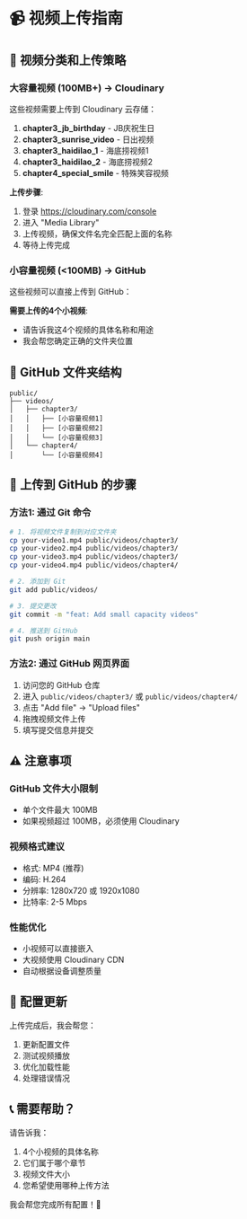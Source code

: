 # 📹 视频上传指南

## 🎯 **视频分类和上传策略**

### **大容量视频 (100MB+) → Cloudinary**
这些视频需要上传到 Cloudinary 云存储：

1. **chapter3_jb_birthday** - JB庆祝生日
2. **chapter3_sunrise_video** - 日出视频  
3. **chapter3_haidilao_1** - 海底捞视频1
4. **chapter3_haidilao_2** - 海底捞视频2
5. **chapter4_special_smile** - 特殊笑容视频

**上传步骤**:
1. 登录 https://cloudinary.com/console
2. 进入 "Media Library"
3. 上传视频，确保文件名完全匹配上面的名称
4. 等待上传完成

### **小容量视频 (<100MB) → GitHub**
这些视频可以直接上传到 GitHub：

**需要上传的4个小视频**:
- 请告诉我这4个视频的具体名称和用途
- 我会帮您确定正确的文件夹位置

## 📁 **GitHub 文件夹结构**

```
public/
├── videos/
│   ├── chapter3/
│   │   ├── [小容量视频1]
│   │   ├── [小容量视频2]
│   │   └── [小容量视频3]
│   └── chapter4/
│       └── [小容量视频4]
```

## 🚀 **上传到 GitHub 的步骤**

### **方法1: 通过 Git 命令**
```bash
# 1. 将视频文件复制到对应文件夹
cp your-video1.mp4 public/videos/chapter3/
cp your-video2.mp4 public/videos/chapter3/
cp your-video3.mp4 public/videos/chapter3/
cp your-video4.mp4 public/videos/chapter4/

# 2. 添加到 Git
git add public/videos/

# 3. 提交更改
git commit -m "feat: Add small capacity videos"

# 4. 推送到 GitHub
git push origin main
```

### **方法2: 通过 GitHub 网页界面**
1. 访问您的 GitHub 仓库
2. 进入 `public/videos/chapter3/` 或 `public/videos/chapter4/`
3. 点击 "Add file" → "Upload files"
4. 拖拽视频文件上传
5. 填写提交信息并提交

## ⚠️ **注意事项**

### **GitHub 文件大小限制**
- 单个文件最大 100MB
- 如果视频超过 100MB，必须使用 Cloudinary

### **视频格式建议**
- 格式: MP4 (推荐)
- 编码: H.264
- 分辨率: 1280x720 或 1920x1080
- 比特率: 2-5 Mbps

### **性能优化**
- 小视频可以直接嵌入
- 大视频使用 Cloudinary CDN
- 自动根据设备调整质量

## 🔧 **配置更新**

上传完成后，我会帮您：
1. 更新配置文件
2. 测试视频播放
3. 优化加载性能
4. 处理错误情况

## 📞 **需要帮助？**

请告诉我：
1. 4个小视频的具体名称
2. 它们属于哪个章节
3. 视频文件大小
4. 您希望使用哪种上传方法

我会帮您完成所有配置！🚀
